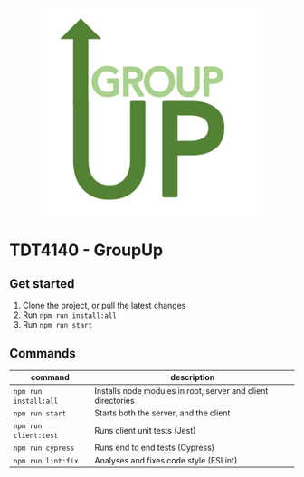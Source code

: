 
<div align="center">
    <img src="docs/images/logo.png"
        width="400"
        alt="Logo." algin="center"/>
</div>

# TDT4140 - GroupUp


## Get started

1. Clone the project, or pull the latest changes
2. Run `npm run install:all`
3. Run `npm run start`


## Commands

command | description
--- | ---
`npm run install:all` | Installs node modules in root, server and client directories
`npm run start` | Starts both the server, and the client
`npm run client:test` | Runs client unit tests (Jest)
`npm run cypress` | Runs end to end tests (Cypress)
`npm run lint:fix` | Analyses and fixes code style (ESLint)
